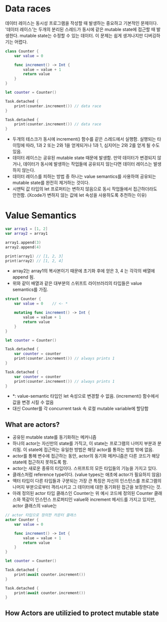 # Data races
데이터 레이스는 동시성 프로그램을 작성할 때 발생하는 중요하고 기본적인 문제이다.
'데이터 레이스'는 두개의 분리된 스레드가 동시에 같은 mutable state에 접근할 때 발생한다. mutable state는 수정할 수 있는 데이터.
이 문제는 쉽게 생겨나지만 디버깅하기는 어렵다.

```swift
class Counter {
    var value = 0

    func increment() -> Int {
        value = value + 1
        return value
    }
}

let counter = Counter()

Task.detached {
    print(counter.increment()) // data race
}

Task.detached {
    print(counter.increment()) // data race
}
```
- 두개의 테스크가 동시에 increment() 함수를 같은 스레드에서 실행함. 실행되는 타이밍에 따라, 1과 2 또는 2와 1을 얻게되거나 1과 1, 심지어는 2와 2를 얻게 될 수도 있음.
- 데이터 레이스는 공유된 mutable state 때문에 발생함. 만약 데이터가 변경되지 않거나, 데이터가 동시에 발생하는 작업들에 공유되지 않는다면 데이터 레이스는 발생하지 않는다.
- 데이터 레이스를 피하는 방법 중 하나는 value semantics를 사용하여 공유되는 mutable state를 완전히 제거하는 것이다. 
- 시맨틱 값 타입의 let 프로퍼티는 변하지 않음으로 동시 작업들에서 접근하더라도 안전함. (Xcode가 변하지 않는 값에 let 속성을 사용하도록 추천하는 이유)

# Value Semantics
```swift
var array1 = [1, 2]
var array2 = array1

array1.append(3)
array2.append(4)

print(array1) // [1, 2, 3]
print(array2) // [1, 2, 4]
```
- array2는 array1의 복사본이기 때문에 초기화 후에 얻은 3, 4 는 각각의 배열에 append 됨.
- 위와 같이 배열과 같은 대부분의 스위프트 라이브러리의 타입들은 value semantics를 가짐. 

```swift
struct Counter {
    var value = 0    // <- *

    mutating func increment() -> Int {
        value = value + 1
        return value
    }
}

let counter = Counter()

Task.detached {
    var counter = counter
    print(counter.increment()) // always prints 1
}

Task.detached {
    var counter = counter
    print(counter.increment()) // always prints 1
}
```
- *: value-semantic 타입인 let 속성으로 변경할 수 없음. (increment() 함수에서 값을 변경 시킬 수 없음
- 대신 Counter를 각 concurrent task 속 로컬 mutable variable에 할당함


## What are actors?
- 공유된 mutable state를 동기화하는 메커니즘
- 하나의 actor는 자신만의 state를 가직고, 이 state는 프로그램의 나머지 부분과 분리됨. 이 state에 접근하는 유일한 방법은 해당 actor를 통하는 방법 밖에 없음.
- actor를 통해 변수에 접근하는 동안, actor의 동기화 메커니즘은 다른 코드가 해당 state에 접근하지 못하도록 함.
- actor는 새로운 종류의 타입이다. 스위프트의 모든 타입들의 기능을 가지고 있다.
- 클래스처럼 reference type이다. (value types는 애초에 actor가 필요하지 않음)
- 액터 타입이 다른 타입들과 구분되는 가장 큰 특징은 자신의 인스턴스를 프로그램의 나머지 부분으로부터 격리시키고 그 데이터에 대한 동기화된 접근을 보장한다는 것.
- 아래 정의된 actor 타입 클래스인 Counter는 위 예시 코드에 정의된 Counter 클래스와 똑같이 인스턴스 프로퍼티인 value와 increment 메서드를 가지고 있지만, actor 클래스의 value는 
```swift
// actor 타입으로 정의한 카운터 클래스
actor Counter {
    var value = 0

    func increment() -> Int {
        value = value + 1
        return value
    }
}

let counter = Counter()

Task.detached {
    print(await counter.increment())
}

Task.detached {
    print(await counter.increment())
}
```

## How Actors are utilizied to protect mutable state
